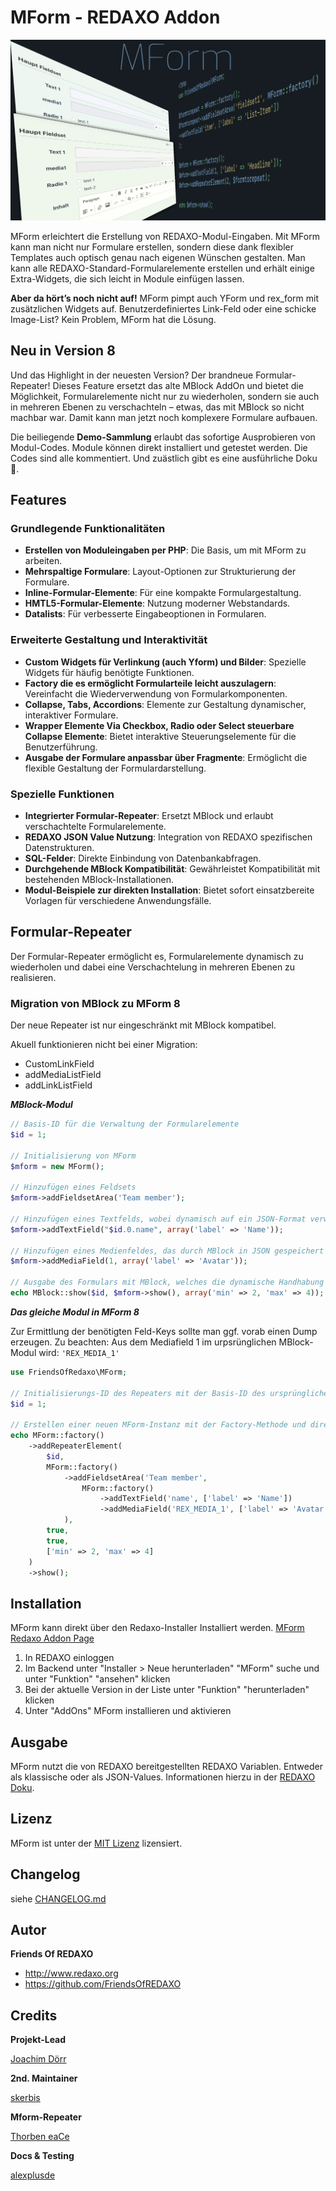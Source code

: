 # MForm - REDAXO Addon

![Poster](https://github.com/FriendsOfREDAXO/mform/blob/assets/screen_mform8.png?raw=true)

MForm erleichtert die Erstellung von REDAXO-Modul-Eingaben. Mit MForm kann man nicht nur Formulare erstellen, sondern diese dank flexibler Templates auch optisch genau nach eigenen Wünschen gestalten. Man kann alle REDAXO-Standard-Formularelemente erstellen und erhält einige Extra-Widgets, die sich leicht in Module einfügen lassen.

**Aber da hört’s noch nicht auf!** 
MForm pimpt auch YForm und rex_form mit zusätzlichen Widgets auf. Benutzerdefiniertes Link-Feld oder eine schicke Image-List? Kein Problem, MForm hat die Lösung.

## Neu in Version 8 ###
Und das Highlight in der neuesten Version? Der brandneue Formular-Repeater! Dieses Feature ersetzt das alte MBlock AddOn und bietet die Möglichkeit, Formularelemente nicht nur zu wiederholen, sondern sie auch in mehreren Ebenen zu verschachteln – etwas, das mit MBlock so nicht machbar war. Damit kann man jetzt noch komplexere Formulare aufbauen. 

Die beiliegende **Demo-Sammlung** erlaubt das sofortige Ausprobieren von Modul-Codes. Module können direkt installiert und getestet werden. Die Codes sind alle kommentiert.
Und zuästlich gibt es eine ausführliche Doku 📒.

## Features

### Grundlegende Funktionalitäten
- **Erstellen von Moduleingaben per PHP**: Die Basis, um mit MForm zu arbeiten.
- **Mehrspaltige Formulare**: Layout-Optionen zur Strukturierung der Formulare.
- **Inline-Formular-Elemente**: Für eine kompakte Formulargestaltung.
- **HMTL5-Formular-Elemente**: Nutzung moderner Webstandards.
- **Datalists**: Für verbesserte Eingabeoptionen in Formularen.

### Erweiterte Gestaltung und Interaktivität
- **Custom Widgets für Verlinkung (auch Yform) und Bilder**: Spezielle Widgets für häufig benötigte Funktionen.
- **Factory die es ermöglicht Formularteile leicht auszulagern**: Vereinfacht die Wiederverwendung von Formularkomponenten.
- **Collapse, Tabs, Accordions**: Elemente zur Gestaltung dynamischer, interaktiver Formulare.
- **Wrapper Elemente Via Checkbox, Radio oder Select steuerbare Collapse Elemente**: Bietet interaktive Steuerungselemente für die Benutzerführung.
- **Ausgabe der Formulare anpassbar über Fragmente**: Ermöglicht die flexible Gestaltung der Formulardarstellung.

### Spezielle Funktionen
- **Integrierter Formular-Repeater**: Ersetzt MBlock und erlaubt verschachtelte Formularelemente.
- **REDAXO JSON Value Nutzung**: Integration von REDAXO spezifischen Datenstrukturen.
- **SQL-Felder**: Direkte Einbindung von Datenbankabfragen.
- **Durchgehende MBlock Kompatibilität**: Gewährleistet Kompatibilität mit bestehenden MBlock-Installationen.
- **Modul-Beispiele zur direkten Installation**: Bietet sofort einsatzbereite Vorlagen für verschiedene Anwendungsfälle.

## Formular-Repeater

Der Formular-Repeater ermöglicht es, Formularelemente dynamisch zu wiederholen und dabei eine Verschachtelung in mehreren Ebenen zu realisieren.

### Migration von MBlock zu MForm 8 

Der neue Repeater ist nur eingeschränkt mit MBlock kompatibel.

Akuell funktionieren nicht bei einer Migration: 

- CustomLinkField
- addMediaListField
- addLinkListField

***MBlock-Modul*** 

```php
// Basis-ID für die Verwaltung der Formularelemente
$id = 1;

// Initialisierung von MForm
$mform = new MForm();

// Hinzufügen eines Feldsets
$mform->addFieldsetArea('Team member');

// Hinzufügen eines Textfelds, wobei dynamisch auf ein JSON-Format verwiesen wird
$mform->addTextField("$id.0.name", array('label' => 'Name'));

// Hinzufügen eines Medienfeldes, das durch MBlock in JSON gespeichert wird
$mform->addMediaField(1, array('label' => 'Avatar'));

// Ausgabe des Formulars mit MBlock, welches die dynamische Handhabung der Blöcke erlaubt
echo MBlock::show($id, $mform->show(), array('min' => 2, 'max' => 4));
```

***Das gleiche Modul in MForm 8*** 

Zur Ermittlung der benötigten Feld-Keys sollte man ggf. vorab einen Dump erzeugen. 
Zu beachten: Aus dem Mediafield 1 im urpsrünglichen MBlock-Modul wird: `'REX_MEDIA_1'`

```php
use FriendsOfRedaxo\MForm;

// Initialisierungs-ID des Repeaters mit der Basis-ID des ursprünglichen MBlock-Abschnittes
$id = 1;

// Erstellen einer neuen MForm-Instanz mit der Factory-Methode und direkte Integration eines Repeaters
echo MForm::factory()
    ->addRepeaterElement(
        $id, 
        MForm::factory()
            ->addFieldsetArea('Team member', 
                MForm::factory()
                    ->addTextField('name', ['label' => 'Name'])
                    ->addMediaField('REX_MEDIA_1', ['label' => 'Avatar'])
            ),
        true, 
        true, 
        ['min' => 2, 'max' => 4]
    )
    ->show();
```



## Installation

MForm kann direkt über den Redaxo-Installer Installiert werden. [MForm Redaxo Addon Page](http://www.redaxo.org/de/download/addons/?addon_id=967&searchtxt=mform&cat_id=-1)

1. In REDAXO einloggen
2. Im Backend unter "Installer > Neue herunterladen" "MForm" suche und unter "Funktion" "ansehen" klicken
3. Bei der aktuelle Version in der Liste unter "Funktion" "herunterladen" klicken
4. Unter "AddOns" MForm installieren und aktivieren

## Ausgabe

MForm nutzt die von REDAXO bereitgestellten REDAXO Variablen. Entweder als klassische oder als JSON-Values.
Informationen hierzu in der [REDAXO Doku](https://www.redaxo.org/doku/main/redaxo-variablen).

## Lizenz

MForm ist unter der [MIT Lizenz](LICENSE.md) lizensiert.

## Changelog

siehe [CHANGELOG.md](https://github.com/FriendsOfREDAXO/mform/blob/master/CHANGELOG.md)

## Autor

**Friends Of REDAXO**

- <http://www.redaxo.org>
- <https://github.com/FriendsOfREDAXO>

## Credits

**Projekt-Lead**

[Joachim Dörr](https://github.com/joachimdoerr)

**2nd. Maintainer**

[skerbis](https://github.com/skerbis)

**Mform-Repeater**

[Thorben eaCe](https://github.com/eaCe)

**Docs & Testing**

[alexplusde](https://github.com/alexplusde)



